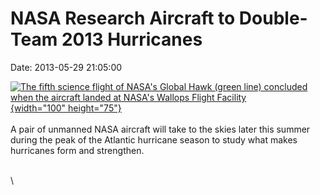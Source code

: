 NASA Research Aircraft to Double-Team 2013 Hurricanes
=====================================================

Date: 2013-05-29 21:05:00

[![The fifth science flight of NASA\'s Global Hawk (green line)
concluded when the aircraft landed at NASA\'s Wallops Flight
Facility](http://www.jpl.nasa.gov/images/earth/hurricane/20130529/earth20130529-th.jpg){width="100"
height="75"}](http://www.jpl.nasa.gov/news/news.cfm?release=2013-180&rn=news.xml&rst=3809)\
\
A pair of unmanned NASA aircraft will take to the skies later this
summer during the peak of the Atlantic hurricane season to study what
makes hurricanes form and strengthen.

\
\
